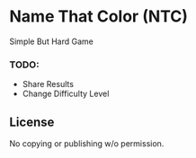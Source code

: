 # Name That Color (NTC)

Simple But Hard Game

### TODO:

* Share Results
* Change Difficulty Level

## License

No copying or publishing w/o permission.